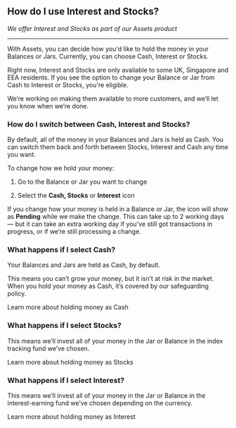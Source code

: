 ## How do I use Interest and Stocks?  
_We offer Interest and Stocks as part of our Assets product_

* * *

With Assets, you can decide how you'd like to hold the money in your Balances or Jars. Currently, you can choose Cash, Interest or Stocks.

Right now, Interest and Stocks are only available to some UK, Singapore and EEA residents. If you see the option to change your Balance or Jar from Cash to Interest or Stocks, you're eligible. 

We’re working on making them available to more customers, and we’ll let you know when we’re done.

### How do I switch between Cash, Interest and Stocks?

By default, all of the money in your Balances and Jars is held as Cash. You can switch them back and forth between Stocks, Interest and Cash any time you want.

To change how we hold your money:

  1. Go to the Balance or Jar you want to change

  2. Select the **Cash, Stocks** or **Interest** icon




If you change how your money is held in a Balance or Jar, the icon will show as **Pending** while we make the change. This can take up to 2 working days — but it can take an extra working day if you’ve still got transactions in progress, or if we’re still processing a change.

### What happens if I select **Cash**?

Your Balances and Jars are held as Cash, by default. 

This means you can’t grow your money, but it isn’t at risk in the market. When you hold your money as Cash, it’s covered by our safeguarding policy.

Learn more about holding money as Cash

### What happens if I select **Stocks**?

This means we’ll invest all of your money in the Jar or Balance in the index tracking fund we’ve chosen.

Learn more about holding money as Stocks

###  **What happens if I select Interest?**

This means we’ll invest all of your money in the Jar or Balance in the interest-earning fund we’ve chosen depending on the currency.

Learn more about holding money as Interest
